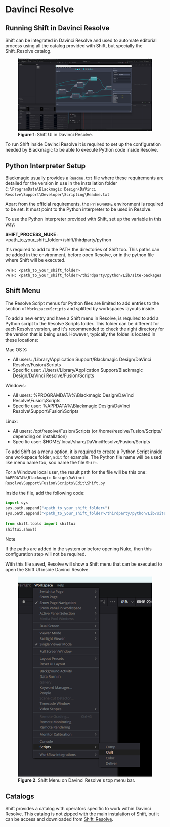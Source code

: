 # Davinci Resolve

## Running Shift in Davinci Resolve

Shift can be integrated in Davinci Resolve and used to automate editorial process using all the catalog provided with Shift, but specially the Shift_Resolve catalog.

<figure>
      <img src="images/resolve_shift_ui.png" alt="Resolve Shift UI">
      <figcaption><b>Figure 1</b>: Shift UI in Davinci Resolve.</figcaption>
</figure>

To run Shift inside Davinci Resolve it is required to set up the configuration needed by Blackmagic to be able to execute Python code inside Resolve. 


## Python Interpreter Setup

Blackmagic usually provides a `Readme.txt` file where these requirements are detailed for the version in use in the installation folder `C:\ProgramData\Blackmagic Design\DaVinci Resolve\Support\Developer\Scripting\Readme.txt`

Apart from the official requirements, the `PYTHONHOME` environment is required to be set. It must point to the Python interpreter to be used in Resolve.

To use the Python interpreter provided with Shift, set up the variable in this way:

**SHIFT_PROCESS_NUKE** : <path_to_your_shift_folder>/shift/thirdparty/python

It's required to add to the PATH the directories of Shift too. This paths can be added in the environment, before open Resolve, or in the python file where Shift will be executed.

```
PATH: <path_to_your_shift_folder>
PATH: <path_to_your_shift_folder>/thirdparty/python/Lib/site-packages
```

## Shift Menu

The Resolve Script menus for Python files are limited to add entries to the section of `Workspace>Scripts` and splitted by workspaces layouts inside.

To add a new entry and have a Shift menu in Resolve, is required to add a Python script to the Resolve Scripts folder. This folder can be different for each Resolve version, and it's recommended to check the right directory for the version that is being used. However, typically the folder is located in these locations:

Mac OS X:
  - All users: /Library/Application Support/Blackmagic Design/DaVinci Resolve/Fusion/Scripts
  - Specific user:  /Users/<UserName>/Library/Application Support/Blackmagic Design/DaVinci Resolve/Fusion/Scripts

Windows:
  - All users: %PROGRAMDATA%\Blackmagic Design\DaVinci Resolve\Fusion\Scripts
  - Specific user: %APPDATA%\Blackmagic Design\DaVinci Resolve\Support\Fusion\Scripts

Linux:
  - All users: /opt/resolve/Fusion/Scripts  (or /home/resolve/Fusion/Scripts/ depending on installation)
  - Specific user: $HOME/.local/share/DaVinciResolve/Fusion/Scripts

To add Shift as a menu option, it is required to create a Python Script inside one workspace folder, `Edit` for example. The Python file name will be used like menu name too, soo name the file `Shift`.

For a Windows local user, the result path for the file will be this one:
`%APPDATA%\Blackmagic Design\DaVinci Resolve\Support\Fusion\Scripts\Edit\Shift.py`

Inside the file, add the following code:

```python
import sys
sys.path.append("<path_to_your_shift_folder>")
sys.path.append("<path_to_your_shift_folder>/thirdparty/python/Lib/site-packages")

from shift.tools import shiftui
shiftui.show()
```

>[!NOTE]
> If the paths are added in the system or before opening Nuke, then this configuration step will not be required.

With this file saved, Resolve will show a Shift menu that can be executed to open the Shift UI inside Davinci Resolve.

<figure>
      <img src="images/resolve_shift_menu.png" alt="Shift Menu">
      <figcaption><b>Figure 2</b>: Shift Menu on Davinci Resolve's top menu bar.</figcaption>
</figure>

## Catalogs

Shift provides a catalog with operators specific to work within Davinci Resolve. This catalog is not zipped with the main instalation of Shift, but it can be access and downloaded from [Shift_Resolve](https://github.com/Inbibo/Shift_Resolve).
